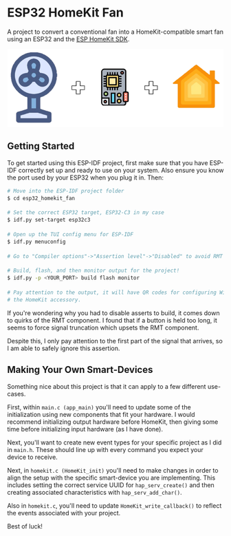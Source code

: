 # ESP32 HomeKit Fan

A project to convert a conventional fan into a HomeKit-compatible smart fan
using an ESP32 and the 
[ESP HomeKit SDK](https://github.com/espressif/esp-homekit-sdk).

![Fan_HomeKit_ESP32](https://github.com/Rjbanks919/ESP32_HomeKit_Fan/blob/main/images/header_image.png)

## Getting Started

To get started using this ESP-IDF project, first make sure that you have ESP-IDF
correctly set up and ready to use on your system. Also ensure you know the port
used by your ESP32 when you plug it in. Then:

```bash
# Move into the ESP-IDF project folder
$ cd esp32_homekit_fan

# Set the correct ESP32 target, ESP32-C3 in my case
$ idf.py set-target esp32c3

# Open up the TUI config menu for ESP-IDF
$ idf.py menuconfig

# Go to "Compiler options"->"Assertion level"->"Disabled" to avoid RMT problems

# Build, flash, and then monitor output for the project!
$ idf.py -p <YOUR_PORT> build flash monitor

# Pay attention to the output, it will have QR codes for configuring Wi-Fi and
# the HomeKit accessory.
```

If you're wondering why you had to disable asserts to build, it comes down to
quirks of the RMT component. I found that if a button is held too long, it seems
to force signal truncation which upsets the RMT component.

Despite this, I only pay attention to the first part of the signal that arrives,
so I am able to safely ignore this assertion.

## Making Your Own Smart-Devices

Something nice about this project is that it can apply to a few different
use-cases.

First, within `main.c (app_main)` you'll need to update some of the initialization
using new components that fit your hardware. I would recommend initializing
output hardware before HomeKit, then giving some time before initializing input
hardware (as I have done).

Next, you'll want to create new event types for your specific project as I did
in `main.h`. These should line up with every command you expect your device to
receive.

Next, in `homekit.c (HomeKit_init)` you'll need to make changes in order to align
the setup with the specific smart-device you are implementing. This includes
setting the correct service UUID for `hap_serv_create()` and then creating
associated characteristics with `hap_serv_add_char()`.

Also in `homekit.c`, you'll need to update `HomeKit_write_callback()` to reflect
the events associated with your project.

Best of luck!
